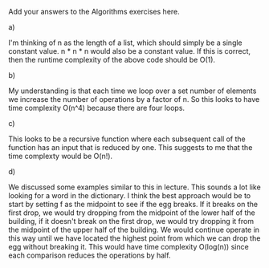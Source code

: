 Add your answers to the Algorithms exercises here.

a) 

I'm thinking of n as the length of a list, which should simply be a single constant value.  n * n * n would also be a constant value.  If this is correct, then the runtime complexity of the above code should be O(1).  

b) 

My understanding is that each time we loop over a set number of elements we increase the number of operations by a factor of n.  So this looks to have time complexity O(n^4) because there are four loops.

c)

This looks to be a recursive function where each subsequent call of the function has an input that is reduced by one.  This suggests to me that the time complexty would be O(n!).

d) 

We discussed some examples similar to this in lecture.  This sounds a lot like looking for a word in the dictionary.  I think the best approach would be to start by setting f as the midpoint to see if the egg breaks.  If it breaks on the first drop, we would try dropping from the midpoint of the lower half of the building, if it doesn't break on the first drop, we would try dropping it from the midpoint of the upper half of the building.  We would continue operate in this way until we have located the highest point from which we can drop the egg without breaking it.  This would have time complexity O(log(n)) since each comparison reduces the operations by half. 